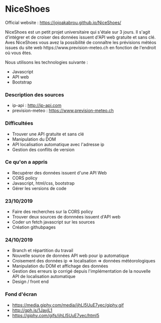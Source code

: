 # NiceShoes
Official website : https://jojoakabrou.github.io/NiceShoes/
<p> NiceShoes est un petit projet universitaire qui s'étale sur 3 jours. Il s'agit d'intégrer et de croiser des données issuent d'API web gratuite et sans clé. Aves NiceShoes vous avez la possibilité de connaître les prévisions météos issues du site web https://www.prevision-meteo.ch en fonction de l'endroit où vous êtes. 
  
Nous utilisons les technologies suivante : </p>
* Javascript
* API web
* Bootstrap

### Description des sources 

* ip-api : http://ip-api.com
* prevision-meteo : https://www.prevision-meteo.ch

### Difficultées

* Trouver une API gratuite et sans clé
* Manipulation du DOM
* API localisation automatique avec l'adresse ip
* Gestion des conflits de version

### Ce qu'on a appris

* Recupérer des données issuent d'une API Web
* CORS policy
* Javascript, html/css, bootstrap
* Gérer les versions de code

### 23/10/2019

* Faire des recherches sur la CORS policy
* Trouver deux sources de donnnées issuent d'API web
* Coder un fetch javascript sur les sources
* Création githubpages

### 24/10/2019

* Branch et répartition du travail
* Nouvelle source de données API web pour ip automatique
* Croisement des données ip => localisation => données météorologiques
* Manipulation du DOM et affichage des données
* Gestion des erreurs ip corrigé depuis l'implémentation de la nouvelle API de localisation automatique
* Design / front end 

### Fond d'écran

* https://media.giphy.com/media/ijhLl5UuE7yec/giphy.gif
* http://gph.is/1JayjL1
* https://giphy.com/gifs/ijhLl5UuE7yec/html5
